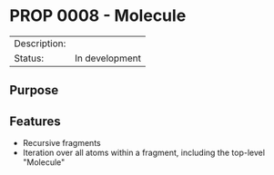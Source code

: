 # PROP 0008 - Molecule

|                |                                           |
|:---------------|:------------------------------------------|
| Description:   |                                           |
| Status:        | In development                            |
 

## Purpose

## Features
 * Recursive fragments
 * Iteration over all atoms within a fragment, including the top-level "Molecule"
